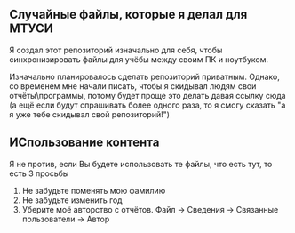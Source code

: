 ## Случайные файлы, которые я делал для МТУСИ
Я создал этот репозиторий изначально для себя, чтобы синхронизировать файлы для учёбы между своим ПК и ноутбуком.

Изначально планировалось сделать репозиторий приватным. Однако, со временем мне начали писать, чтобы я скидывал людям свои отчёты\\программы, потому будет проще это делать давая ссылку сюда (а ещё если будут спрашивать более одного раза, то я смогу сказать "а я уже тебе скидывал свой репозиторий!")

## ИСпользование контента
Я не против, если Вы будете использовать те файлы, что есть тут, то есть 3 просьбы
1. Не забудьте поменять мою фамилию
2. Не забудьте изменить год
3. Уберите моё авторство с отчётов. Файл -> Сведения -> Связанные пользователи -> Автор
